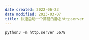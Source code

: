 ```yaml
---
date created: 2022-06-23
date modified: 2023-03-07
title: 快速启动一个简易的静态httpserver
---
```


```shell
python3 -m http.server 5678
```
